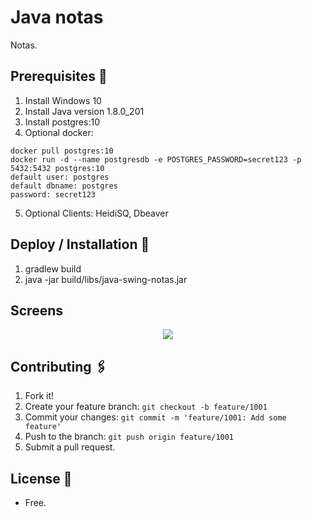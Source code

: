 # Java notas

Notas.

## Prerequisites 🚀

1. Install Windows 10
2. Install Java version 1.8.0_201
3. Install postgres:10
4. Optional docker:

```
docker pull postgres:10
docker run -d --name postgresdb -e POSTGRES_PASSWORD=secret123 -p 5432:5432 postgres:10
default user: postgres
default dbname: postgres
password: secret123
```

5. Optional Clients: HeidiSQ, Dbeaver

## Deploy / Installation 🔧

1. gradlew build
2. java -jar build/libs/java-swing-notas.jar

## Screens

<p align="center">
  <img src="documentation/someimage.jpg">
</p>

## Contributing 🖇️

1. Fork it!
2. Create your feature branch: `git checkout -b feature/1001`
3. Commit your changes: `git commit -m 'feature/1001: Add some feature'`
4. Push to the branch: `git push origin feature/1001`
5. Submit a pull request.

## License 📄

- Free.
